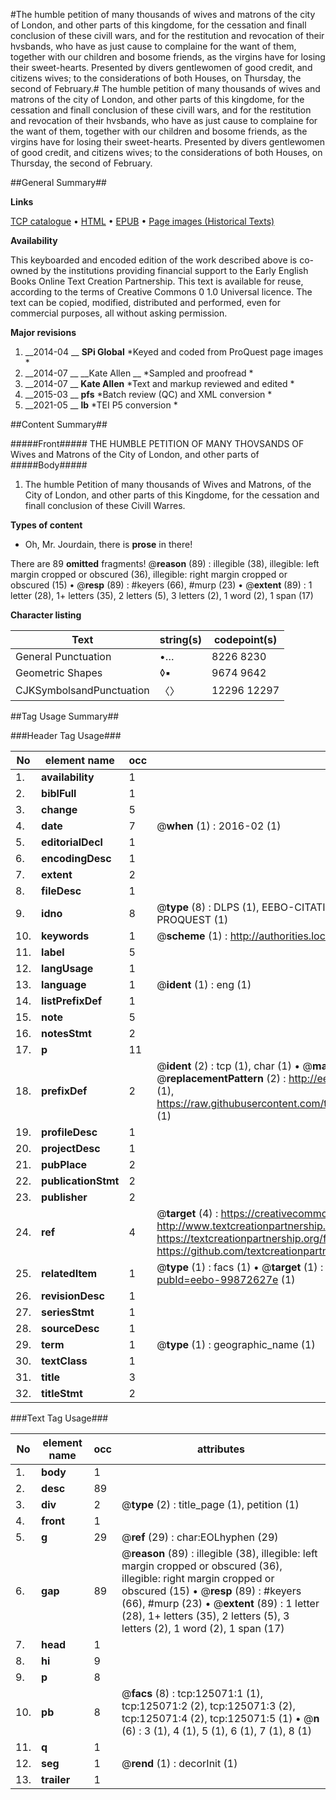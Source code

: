 #The humble petition of many thousands of wives and matrons of the city of London, and other parts of this kingdome, for the cessation and finall conclusion of these civill wars, and for the restitution and revocation of their hvsbands, who have as just cause to complaine for the want of them, together with our children and bosome friends, as the virgins have for losing their sweet-hearts. Presented by divers gentlewomen of good credit, and citizens wives; to the considerations of both Houses, on Thursday, the second of February.#
The humble petition of many thousands of wives and matrons of the city of London, and other parts of this kingdome, for the cessation and finall conclusion of these civill wars, and for the restitution and revocation of their hvsbands, who have as just cause to complaine for the want of them, together with our children and bosome friends, as the virgins have for losing their sweet-hearts. Presented by divers gentlewomen of good credit, and citizens wives; to the considerations of both Houses, on Thursday, the second of February.

##General Summary##

**Links**

[TCP catalogue](http://www.ota.ox.ac.uk/tcp/)  • 
[HTML](http://tei.it.ox.ac.uk/tcp/Texts-HTML/free/A86/A86776.html)  • 
[EPUB](http://tei.it.ox.ac.uk/tcp/Texts-EPUB/free/A86/A86776.epub) • 
[Page images (Historical Texts)](https://historicaltexts.jisc.ac.uk/eebo-99872627e)

**Availability**

This keyboarded and encoded edition of the work described above is co-owned by the
    institutions providing financial support to the Early English Books Online Text Creation
    Partnership. This text is available for reuse, according to the terms of  Creative Commons 0 1.0 Universal
    licence. The text can be copied, modified, distributed and performed, even for commercial
    purposes, all without asking permission.

**Major revisions**

1. __2014-04 __ __SPi Global__ *Keyed and coded from ProQuest page images *
1. __2014-07 __ __Kate Allen __ *Sampled and proofread *
1. __2014-07 __ __Kate Allen__ *Text and markup reviewed and edited *
1. __2015-03 __ __pfs__ *Batch review (QC) and XML conversion *
1. __2021-05 __ __lb__ *TEI P5 conversion *

##Content Summary##

#####Front#####
THE HUMBLE PETITION OF MANY THOVSANDS OF Wives and Matrons of the City of London, and other parts of
#####Body#####

1. The humble Petition of many thousands of Wives and Matrons, of the City of London, and other parts of this Kingdome, for the cessation and finall conclusion of these Civill Warres.

**Types of content**

  * Oh, Mr. Jourdain, there is **prose** in there!

There are 89 **omitted** fragments! 
 @__reason__ (89) : illegible (38), illegible: left margin cropped or obscured (36), illegible: right margin cropped or obscured (15)  •  @__resp__ (89) : #keyers (66), #murp (23)  •  @__extent__ (89) : 1 letter (28), 1+ letters (35), 2 letters (5), 3 letters (2), 1 word (2), 1 span (17)

**Character listing**


|Text|string(s)|codepoint(s)|
|---|---|---|
|General Punctuation|•…|8226 8230|
|Geometric Shapes|◊▪|9674 9642|
|CJKSymbolsandPunctuation|〈〉|12296 12297|

##Tag Usage Summary##

###Header Tag Usage###

|No|element name|occ|attributes|
|---|---|---|---|
|1.|__availability__|1||
|2.|__biblFull__|1||
|3.|__change__|5||
|4.|__date__|7| @__when__ (1) : 2016-02 (1)|
|5.|__editorialDecl__|1||
|6.|__encodingDesc__|1||
|7.|__extent__|2||
|8.|__fileDesc__|1||
|9.|__idno__|8| @__type__ (8) : DLPS (1), EEBO-CITATION (1), VID (1), EEBO-PROQUEST (1), STC (3), PROQUEST (1)|
|10.|__keywords__|1| @__scheme__ (1) : http://authorities.loc.gov/ (1)|
|11.|__label__|5||
|12.|__langUsage__|1||
|13.|__language__|1| @__ident__ (1) : eng (1)|
|14.|__listPrefixDef__|1||
|15.|__note__|5||
|16.|__notesStmt__|2||
|17.|__p__|11||
|18.|__prefixDef__|2| @__ident__ (2) : tcp (1), char (1)  •  @__matchPattern__ (2) : ([0-9\-]+):([0-9IVX]+) (1), (.+) (1)  •  @__replacementPattern__ (2) : http://eebo.chadwyck.com/downloadtiff?vid=$1&page=$2 (1), https://raw.githubusercontent.com/textcreationpartnership/Texts/master/tcpchars.xml#$1 (1)|
|19.|__profileDesc__|1||
|20.|__projectDesc__|1||
|21.|__pubPlace__|2||
|22.|__publicationStmt__|2||
|23.|__publisher__|2||
|24.|__ref__|4| @__target__ (4) : https://creativecommons.org/publicdomain/zero/1.0/ (1), http://www.textcreationpartnership.org/docs/. (1), https://textcreationpartnership.org/faq/#faq05 (1), https://github.com/textcreationpartnership (1)|
|25.|__relatedItem__|1| @__type__ (1) : facs (1)  •  @__target__ (1) : https://data.historicaltexts.jisc.ac.uk/view?pubId=eebo-99872627e (1)|
|26.|__revisionDesc__|1||
|27.|__seriesStmt__|1||
|28.|__sourceDesc__|1||
|29.|__term__|1| @__type__ (1) : geographic_name (1)|
|30.|__textClass__|1||
|31.|__title__|3||
|32.|__titleStmt__|2||


###Text Tag Usage###

|No|element name|occ|attributes|
|---|---|---|---|
|1.|__body__|1||
|2.|__desc__|89||
|3.|__div__|2| @__type__ (2) : title_page (1), petition (1)|
|4.|__front__|1||
|5.|__g__|29| @__ref__ (29) : char:EOLhyphen (29)|
|6.|__gap__|89| @__reason__ (89) : illegible (38), illegible: left margin cropped or obscured (36), illegible: right margin cropped or obscured (15)  •  @__resp__ (89) : #keyers (66), #murp (23)  •  @__extent__ (89) : 1 letter (28), 1+ letters (35), 2 letters (5), 3 letters (2), 1 word (2), 1 span (17)|
|7.|__head__|1||
|8.|__hi__|9||
|9.|__p__|8||
|10.|__pb__|8| @__facs__ (8) : tcp:125071:1 (1), tcp:125071:2 (2), tcp:125071:3 (2), tcp:125071:4 (2), tcp:125071:5 (1)  •  @__n__ (6) : 3 (1), 4 (1), 5 (1), 6 (1), 7 (1), 8 (1)|
|11.|__q__|1||
|12.|__seg__|1| @__rend__ (1) : decorInit (1)|
|13.|__trailer__|1||
